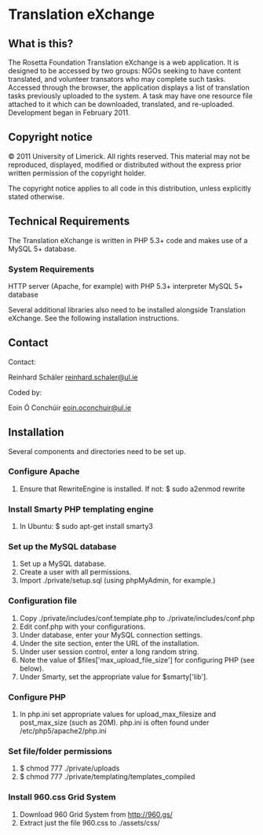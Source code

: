 Translation eXchange
====================

What is this?
-------------

The Rosetta Foundation Translation eXchange is a web application. It
is designed to be accessed by two groups: NGOs seeking to have content
translated, and volunteer transators who may complete such tasks.
Accessed through the browser, the application displays a list of
translation tasks previously uploaded to the system. A task may have
one resource file attached to it which can be downloaded, translated,
and re-uploaded. Development began in February 2011.

Copyright notice
----------------

© 2011 University of Limerick. All rights reserved. This material may 
not be reproduced, displayed, modified or distributed without the 
express prior written permission of the copyright holder.

The copyright notice applies to all code in this distribution, unless
explicitly stated otherwise.

Technical Requirements
----------------------

The Translation eXchange is written in PHP 5.3+ code and makes use of
a MySQL 5+ database.

### System Requirements

HTTP server (Apache, for example) with PHP 5.3+ interpreter MySQL 5+ 
database

Several additional libraries also need to be installed alongside 
Translation eXchange. See the following installation instructions.

Contact
-------

Contact:

  Reinhard Schäler <reinhard.schaler@ul.ie>

Coded by:

  Eoin Ó Conchúir <eoin.oconchuir@ul.ie>


Installation
------------

Several components and directories need to be set up.

### Configure Apache

1. Ensure that RewriteEngine is installed. If not:
   $ sudo a2enmod rewrite

### Install Smarty PHP templating engine

1. In Ubuntu: $ sudo apt-get install smarty3

### Set up the MySQL database

1. Set up a MySQL database.
2. Create a user with all permissions.
3. Import ./private/setup.sql (using phpMyAdmin, for example.)

### Configuration file

1. Copy ./private/includes/conf.template.php to ./private/includes/conf.php
2. Edit conf.php with your configurations.
3. Under database, enter your MySQL connection settings.
4. Under the site section, enter the URL of the installation.
5. Under user session control, enter a long random string.
6. Note the value of $files['max_upload_file_size'] for configuring PHP (see below).
7. Under Smarty, set the appropriate value for $smarty['lib'].

### Configure PHP

1. In php.ini set appropriate values for upload_max_filesize and post_max_size (such as 20M).
   php.ini is often found under /etc/php5/apache2/php.ini

### Set file/folder permissions

1. $ chmod 777 ./private/uploads
2. $ chmod 777 ./private/templating/templates_compiled

### Install 960.css Grid System

1. Download 960 Grid System from http://960.gs/
2. Extract just the file 960.css to ./assets/css/
